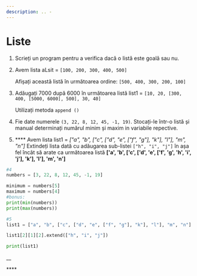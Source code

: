 ```yaml
---
description: .. -
---
```


# Liste

1. Scrieți un program pentru a verifica dacă o listă este goală sau nu.
2.  Avem lista aLsit = `[100, 200, 300, 400, 500]`

    Afișați această listă în următoarea ordine: `[500, 400, 300, 200, 100]`
3.  Adăugați 7000 după 6000 în următoarea listă list1 = `[10, 20, [300, 400, [5000, 6000], 500], 30, 40]`

    Utilizați metoda `append ()`
4. Fie date numerele `(3, 22, 8, 12, 45, -1, 19)`. Stocați-le într-o listă și manual determinați numărul minim și maxim in variabile repective.
5. &#x20;**** Avem lista list1 = _\["a", "b", \["c", \["d", "e", \["f", "g"], "k"], "l"], "m", "n"]_ Extindeți lista dată cu adăugarea sub-listei `["h", "i", "j"]` în așa fel încât să arate ca următoarea listă **\['a', 'b', \['c', \['d', 'e', \['f', 'g', 'h', 'i', 'j'], 'k'], 'l'], 'm', 'n']**

```python
#4
numbers = [3, 22, 8, 12, 45, -1, 19]

minimum = numbers[5]
maximum = numbers[4]
#bonus:
print(min(numbers))
print(max(numbers))

#5
list1 = ["a", "b", ["c", ["d", "e", ["f", "g"], "k"], "l"], "m", "n"]

list1[2][1][2].extend(["h", "i", "j"])

print(list1)
```

__

&#x20;****&#x20;

